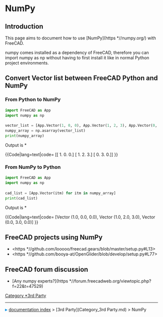 # NumPy
## Introduction

This page aims to document how to use [NumPy](https   *//numpy.org/) with FreeCAD.

numpy comes installed as a dependency of FreeCAD, therefore you can import numpy as np without having to first install it like in normal Python project environments.

## Convert Vector list between FreeCAD Python and NumPy 

### From Python to NumPy 

 
```python
import FreeCAD as App
import numpy as np

vector_list = [App.Vector(1, 0, 0), App.Vector(1, 2, 3), App.Vector(0, 3, 0)]
numpy_array = np.asarray(vector_list)
print(numpy_array)
```

Output is   *

 {{Code|lang=text|code=
[[ 1.  0.  0.]
 [ 1.  2.  3.]
 [ 0.  3.  0.]]
}}

### From NumPy to Python 

 
```python
import FreeCAD as App
import numpy as np

cad_list = [App.Vector(itm) for itm in numpy_array]
print(cad_list)
```

Output is   *

 {{Code|lang=text|code=
[Vector (1.0, 0.0, 0.0), Vector (1.0, 2.0, 3.0), Vector (0.0, 3.0, 0.0)]
}}

## FreeCAD projects using NumPy 
-   <https   *//github.com/looooo/freecad.gears/blob/master/setup.py#L13>
-   <https   *//github.com/booya-at/OpenGlider/blob/develop/setup.py#L77>



## FreeCAD forum discussion 

-   [Any numpy experts?](https   *//forum.freecadweb.org/viewtopic.php?f=22&t=47529)

 

[Category   *3rd Party](Category_3rd_Party.md)



---
![](images/Right_arrow.png) [documentation index](../README.md) > [3rd Party](Category_3rd Party.md) > NumPy
